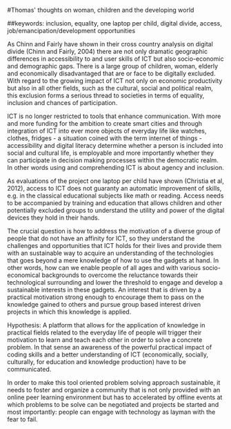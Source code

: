 #Thomas' thoughts on woman, children and the developing world

##keywords: inclusion, equality, one laptop per child, digital divide, access, job/emancipation/development opportunities 

<!--- Marijn: include the keyword tools and repeat it occasionally. People use tools all the time but barely understand them and their impact. --->

As Chinn and Fairly have shown in their cross country analysis on digital divide (Chinn and Fairly, 2004) there are not only dramatic geographic differences in accessibility to and user skills of ICT but also socio-economic and demographic gaps. There is a large group of children, woman, elderly and economically disadvantaged that are or face to be digitally excluded. 
With regard to the growing impact of ICT not only on economic productivity but also in all other fields, such as the cultural, social and political realm, this exclusion forms a serious thread to societies in terms of equality, inclusion and chances of participation.

ICT is no longer restricted to tools that enhance communication. With more and more funding for the ambition to create smart cities and through integration of ICT into ever more objects of everyday life like watches, clothes, fridges - a situation coined with the term internet of things - accessibility and digital literacy determine whether a person is included into social and cultural life, is employable and more importantly whether they can participate in decision making processes within the democratic realm. In other words using and comprehending ICT is about agency and inclusion.

As evaluations of the project one laptop per child have shown (Christia et al, 2012), access to ICT does not guaranty an automatic improvement of skills, e.g. in the classical educational subjects like math or reading. Access needs to be accompanied by training and education that allows children and other potentially excluded groups to understand the utility and power of the digital devices they hold in their hands.  

<!--- Marijn: good question, but explain what this sustainable interest should be, i.e., a curiosity in how something works, how it affects us, how it could work, how it could work with other things, how it could be changed. Coding is all about modifying and adjusting tools to our own needs and desires --->

The crucial question is how to address the motivation of a diverse group of people that do not have an affinity for ICT, so they understand the challenges and opportunities that ICT holds for their lives and provide them with an sustainable way to acquire an understanding of the technologies that goes beyond a mere knowledge of how to use the gadgets at hand. 
In other words, how can we enable people of all ages and with various socio-economical backgrounds to overcome the reluctance towards their technological surrounding and lower the threshold to engage and develop a sustainable interests in these gadgets. An interest that is driven by a practical motivation strong enough to encourage them to pass on the knowledge gained to others and pursue group based interest driven projects in which this knowledge is applied. 

Hypothesis: A platform that allows for the application of knowledge in practical fields related to the everyday life of people will trigger their motivation to learn and teach each other in order to solve a concrete problem. In that sense an awareness of the powerful practical impact of coding skills and a better understanding of ICT (economically, socially, culturally, for education and knowledge production) have to be communicated. 

In order to make this tool oriented problem solving approach sustainable, it needs to foster and organize a community that is not only provided with an online peer learning environment but has to accelerated by offline events at which problems to be solve can be negotiated and projects be started and most importantly: people can engage with technology as layman with the fear to fail.

<!--- Marijn: the problem is well explained. Now how are we going to tackle this? A humanities interest in tools, i.e., how they affect us and change things, could be an interesting perspective to address motivation. The interest from a Mediastudies perspective probably speaks more to laymen than the interest from a computer science perspective. So a platform that explains tools from a media perspective but through code could be a better trigger than the boring and abstract computer science MOOCs on offer today. --->

